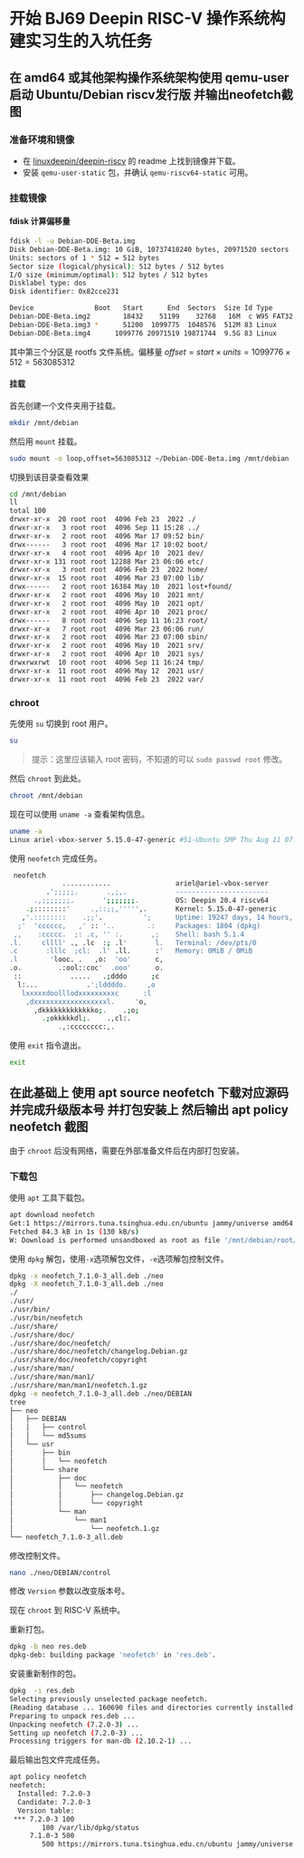 # 开始 BJ69 Deepin RISC-V 操作系统构建实习生的入坑任务

## 在 amd64 或其他架构操作系统架构使用 qemu-user 启动 Ubuntu/Debian riscv发行版 并输出neofetch截图

### 准备环境和镜像

- 在 [linuxdeepin/deepin-riscv](https://github.com/linuxdeepin/deepin-riscv/blob/master/README_zh-CN.md) 的 readme 上找到镜像并下载。
- 安装 `qemu-user-static` 包，并确认 `qemu-riscv64-static` 可用。

### 挂载镜像

#### fdisk 计算偏移量

```bash
fdisk -l -u Debian-DDE-Beta.img
Disk Debian-DDE-Beta.img: 10 GiB, 10737418240 bytes, 20971520 sectors
Units: sectors of 1 * 512 = 512 bytes
Sector size (logical/physical): 512 bytes / 512 bytes
I/O size (minimum/optimal): 512 bytes / 512 bytes
Disklabel type: dos
Disk identifier: 0x82cce231

Device               Boot   Start      End  Sectors  Size Id Type
Debian-DDE-Beta.img2        18432    51199    32768   16M  c W95 FAT32 (LBA)
Debian-DDE-Beta.img3 *      51200  1099775  1048576  512M 83 Linux
Debian-DDE-Beta.img4      1099776 20971519 19871744  9.5G 83 Linux
```

其中第三个分区是 rootfs 文件系统。偏移量 $offset=start \times units=1099776 \times 512=563085312$

#### 挂载

首先创建一个文件夹用于挂载。

```bash
mkdir /mnt/debian
```

然后用 `mount` 挂载。

```bash
sudo mount -o loop,offset=563085312 ~/Debian-DDE-Beta.img /mnt/debian
```

切换到该目录查看效果

```bash
cd /mnt/debian
ll
total 100
drwxr-xr-x  20 root root  4096 Feb 23  2022 ./
drwxr-xr-x   3 root root  4096 Sep 11 15:28 ../
drwxr-xr-x   2 root root  4096 Mar 17 09:52 bin/
drwx------   3 root root  4096 Mar 17 10:02 boot/
drwxr-xr-x   4 root root  4096 Apr 10  2021 dev/
drwxr-xr-x 131 root root 12288 Mar 23 06:06 etc/
drwxr-xr-x   3 root root  4096 Feb 23  2022 home/
drwxr-xr-x  15 root root  4096 Mar 23 07:00 lib/
drwx------   2 root root 16384 May 10  2021 lost+found/
drwxr-xr-x   2 root root  4096 May 10  2021 mnt/
drwxr-xr-x   2 root root  4096 May 10  2021 opt/
drwxr-xr-x   2 root root  4096 Apr 10  2021 proc/
drwx------   8 root root  4096 Sep 11 16:23 root/
drwxr-xr-x   7 root root  4096 Mar 23 06:06 run/
drwxr-xr-x   2 root root  4096 Mar 23 07:00 sbin/
drwxr-xr-x   2 root root  4096 May 10  2021 srv/
drwxr-xr-x   2 root root  4096 Apr 10  2021 sys/
drwxrwxrwt  10 root root  4096 Sep 11 16:24 tmp/
drwxr-xr-x  11 root root  4096 May 12  2021 usr/
drwxr-xr-x  11 root root  4096 Feb 23  2022 var/
```

### chroot

先使用 `su` 切换到 root 用户。

```bash
su
```

> 提示：这里应该输入 root 密码，不知道的可以 `sudo passwd root` 修改。

然后 `chroot` 到此处。

```bash
chroot /mnt/debian
```

现在可以使用 `uname -a` 查看架构信息。

```bash
uname -a
Linux ariel-vbox-server 5.15.0-47-generic #51-Ubuntu SMP Thu Aug 11 07:51:15 UTC 2022 riscv64 GNU/Linux
```

使用 `neofetch` 完成任务。

```bash
 neofetch
             ............                ariel@ariel-vbox-server
         .';;;;;.       .,;,.            -----------------------
      .,;;;;;;;.       ';;;;;;;.         OS: Deepin 20.4 riscv64
    .;::::::::'     .,::;;,''''',.       Kernel: 5.15.0-47-generic
   ,'.::::::::    .;;'.          ';      Uptime: 19247 days, 14 hours, 9 mins
  ;'  'cccccc,   ,' :: '..        .:     Packages: 1804 (dpkg)
 ,,    :ccccc.  ;: .c, '' :.       ,;    Shell: bash 5.1.4
.l.     cllll' ., .lc  :; .l'       l.   Terminal: /dev/pts/0
.c       :lllc  ;cl:  .l' .ll.      :'   Memory: 0MiB / 0MiB
.l        'looc. .   ,o:  'oo'      c,
.o.         .:ool::coc'  .ooo'      o.
 ::            .....   .;dddo      ;c
  l:...            .';lddddo.     ,o
   lxxxxxdoolllodxxxxxxxxxc      :l
    ,dxxxxxxxxxxxxxxxxxxl.     'o,
      ,dkkkkkkkkkkkkko;.    .;o;
        .;okkkkkdl;.    .,cl:.
            .,:cccccccc:,.
```

使用 `exit` 指令退出。

```bash
exit
```

## 在此基础上 使用 apt source neofetch 下载对应源码并完成升级版本号 并打包安装上 然后输出 apt policy neofetch 截图

由于 `chroot` 后没有网络，需要在外部准备文件后在内部打包安装。

### 下载包

使用 `apt` 工具下载包。

```bash
apt download neofetch
Get:1 https://mirrors.tuna.tsinghua.edu.cn/ubuntu jammy/universe amd64 neofetch all 7.1.0-3 [84.3 kB]
Fetched 84.3 kB in 1s (130 kB/s)
W: Download is performed unsandboxed as root as file '/mnt/debian/root/neofetch_7.1.0-3_all.deb' couldn't be accessed by user '_apt'. - pkgAcquire::Run (13: Permission denied)
```

使用 `dpkg` 解包，使用`-x`选项解包文件，`-e`选项解包控制文件。

```bash
dpkg -x neofetch_7.1.0-3_all.deb ./neo
dpkg -X neofetch_7.1.0-3_all.deb ./neo
./
./usr/
./usr/bin/
./usr/bin/neofetch
./usr/share/
./usr/share/doc/
./usr/share/doc/neofetch/
./usr/share/doc/neofetch/changelog.Debian.gz
./usr/share/doc/neofetch/copyright
./usr/share/man/
./usr/share/man/man1/
./usr/share/man/man1/neofetch.1.gz
dpkg -e neofetch_7.1.0-3_all.deb ./neo/DEBIAN
tree
├── neo
│   ├── DEBIAN
│   │   ├── control
│   │   └── md5sums
│   └── usr
│       ├── bin
│       │   └── neofetch
│       └── share
│           ├── doc
│           │   └── neofetch
│           │       ├── changelog.Debian.gz
│           │       └── copyright
│           └── man
│               └── man1
│                   └── neofetch.1.gz
└── neofetch_7.1.0-3_all.deb
```

修改控制文件。

```bash
nano ./neo/DEBIAN/control
```

修改 `Version` 参数以改变版本号。

现在 `chroot` 到 RISC-V 系统中。

重新打包。

```bash
dpkg -b neo res.deb
dpkg-deb: building package 'neofetch' in 'res.deb'.
```

安装重新制作的包。

```bash
dpkg  -i res.deb
Selecting previously unselected package neofetch.
(Reading database ... 160690 files and directories currently installed.)
Preparing to unpack res.deb ...
Unpacking neofetch (7.2.0-3) ...
Setting up neofetch (7.2.0-3) ...
Processing triggers for man-db (2.10.2-1) ...
```

最后输出包文件完成任务。

```bash
apt policy neofetch
neofetch:
  Installed: 7.2.0-3
  Candidate: 7.2.0-3
  Version table:
 *** 7.2.0-3 100
        100 /var/lib/dpkg/status
     7.1.0-3 500
        500 https://mirrors.tuna.tsinghua.edu.cn/ubuntu jammy/universe riscv64 Packages
```
